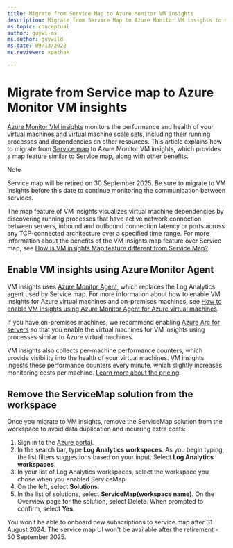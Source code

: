 ```yaml
---
title: Migrate from Service Map to Azure Monitor VM insights
description: Migrate from Service Map to Azure Monitor VM insights to monitor the performance and health of your virtual machines and virtual machine scale sets, including their running processes and dependencies on other resources.
ms.topic: conceptual
author: guywi-ms
ms.author: guywild
ms.date: 09/13/2022
ms.reviewer: xpathak

---
```


# Migrate from Service map to Azure Monitor VM insights

[Azure Monitor VM insights](https://docs.microsoft.com/en-us/azure/azure-monitor/vm/vminsights-overview) monitors the performance and health of your virtual machines and virtual machine scale sets, including their running processes and dependencies on other resources. This article explains how to migrate from [Service map](../vm/service-map.md) to Azure Monitor VM insights, which provides a map feature similar to Service map, along with other benefits. 

> [!NOTE]
> Service map will be retired on 30 September 2025. Be sure to migrate to VM insights before this date to continue monitoring the communication between services.

The map feature of VM insights visualizes virtual machine dependencies by discovering running processes that have active network connection between servers, inbound and outbound connection latency or ports across any TCP-connected architecture over a specified time range. For more information about the benefits of the VM insights map feature over Service map, see [How is VM insights Map feature different from Service Map?](https://docs.microsoft.comazure/azure-monitor/faq#how-is-vm-insights-map-feature-different-from-service-map-). 

## Enable VM insights using Azure Monitor Agent

VM insights uses [Azure Monitor Agent](../agents/agents-overview.md), which replaces the Log Analytics agent used by Service map. For more information about how to enable VM insights for Azure virtual machines and on-premises machines, see [How to enable VM insights using Azure Monitor Agent for Azure virtual machines](../vm/vminsights-enable-overview.md#agents).

If you have on-premises machines, we recommend enabling [Azure Arc for servers](../../azure-arc/servers/overview.md) so that you enable the virtual machines for VM insights using processes similar to Azure virtual machines.

VM insights also collects per-machine performance counters, which provide visibility into the health of your virtual machines. VM insights ingests these performance counters every minute, which slightly increases monitoring costs per machine. [Learn more about the pricing](../vm/vminsights-overview.md#pricing).


## Remove the ServiceMap solution from the workspace

Once you migrate to VM insights, remove the ServiceMap solution from the workspace to avoid data duplication and incurring extra costs:


1.	Sign in to the [Azure portal](https://portal.azure.com/).
1.	In the search bar, type **Log Analytics workspaces**. As you begin typing, the list filters suggestions based on your input. Select **Log Analytics workspaces**.
1.	In your list of Log Analytics workspaces, select the workspace you chose when you enabled ServiceMap.
1.	On the left, select **Solutions**.
1.	In the list of solutions, select **ServiceMap(workspace name)**. On the Overview page for the solution, select Delete. When prompted to confirm, select **Yes**.

You won't be able to onboard new subscriptions to service map after 31 August 2024. The service map UI won't be available after the retirement - 30 September 2025.
